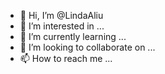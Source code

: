 - 👋 Hi, I’m @LindaAliu
- 👀 I’m interested in ...
- 🌱 I’m currently learning ...
- 💞️ I’m looking to collaborate on ...
- 📫 How to reach me ...

<!---
LindaAliu/LindaAliu is a ✨ special ✨ repository because its `README.md` (this file) appears on your GitHub profile.
You can click the Preview link to take a look at your changes.
--->

